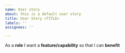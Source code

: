 ```yaml
---
name: User story
about: this is a default user story
title: User Story <TITLE>
labels: ''
assignees: ''

---
```


As a **role** I want a **feature/capability** so that I can **benefit**

